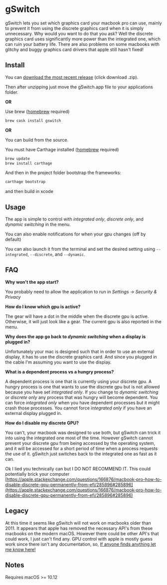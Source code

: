 # gSwitch

gSwitch lets you set which graphics card your macbook pro can use, mainly to prevent it from using the discrete graphics card when it is simply unnecessary.  Why would you want to do that you ask?  Well the discrete graphics card uses significantly more power than the integrated one, which can ruin your battery life.  There are also problems on some macbooks with glitchy and buggy graphics card drivers that apple still hasn't fixed!

## Install

You can [download the most recent release](https://codyschrank.github.io/gSwitch/) (click download .zip).

Then after unzipping just move the gSwitch.app file to your applications folder.

**OR**

Use brew ([homebrew](https://brew.sh/) required)

```bash
brew cask install gswitch
```

**OR**

You can build from the source.

You must have Carthage installed ([homebrew](https://brew.sh/) required)

```bash
brew update
brew install carthage
```

And then in the project folder bootstrap the frameworks:

```bash
carthage bootstrap
```

and then build in xcode

## Usage

The app is simple to control with _integrated only_, _discrete only_, and _dynamic switching_ in the menu.

You can also enable notifications for when your gpu changes (off by default)

You can also launch it from the terminal and set the desired setting using `--integrated`, `--discrete`, and `--dynamic`.

## FAQ

**Why won't the app start?**

You probably need to allow the application to run in _Settings_ -> _Security & Privacy_

**How do I know which gpu is active?**

The gear will have a dot in the middle when the discrete gpu is active.  Otherwise, it will just look like a gear.  The current gpu is also reported in the menu.

**Why does the app go back to _dynamic switching_ when a display is plugged in?**

Unfortunately your mac is designed such that in order to use an external display, it has to use the discrete graphics card. And since you plugged in the cable I'm assuming you want to use the display.

**What is a dependent process vs a hungry process?**

A dependent process is one that is currently using your discrete gpu. A hungry process is one that wants to use the discrete gpu but is not allowed because you have set _integrated only_. If you change to _dynamic switching_ or _discrete only_ any process that was hungry will become dependent.  You can force _integrated only_ when you have dependent processes but it might crash those processes.  You cannot force _integrated only_ if you have an external display plugged in.  

**How do I disable my discrete GPU?**

You can't, your macbook was designed to use both, but gSwitch can trick it into using the integrated one most of the time.  However gSwitch cannot prevent your discrete gpu from being accessed by the operating system, and it will be accessed for a short period of time when a process requests the use of it.  gSwitch just switches back to the integrated one as fast as it can.

Ok I lied you technically can but I DO NOT RECOMMEND IT.  This could potentially brick your computer  [https://apple.stackexchange.com/questions/166876/macbook-pro-how-to-disable-discrete-gpu-permanently-from-efi/285896#285896](https://apple.stackexchange.com/questions/166876/macbook-pro-how-to-disable-discrete-gpu-permanently-from-efi/285896#285896)

## Legacy

At this time it seems like gSwitch will not work on macbooks older than 2011. It appears that apple has removed the necessary API's from these macbooks on the modern macOS.  However there could be other API's that could work, I just can't find any.  GPU control with apple is mostly guess work since there isn't any documentation, so, [If anyone finds anything let me know here!](https://github.com/CodySchrank/gSwitch/issues/12)

## Notes

Requires macOS >= 10.12
